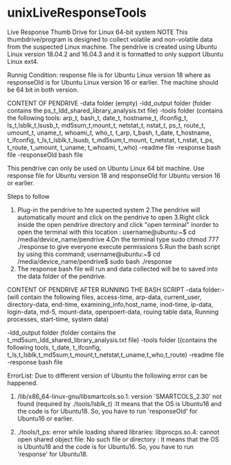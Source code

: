 # unixLiveResponseTools
Live Response Thumb Drive for Linux 64-bit system
NOTE
This thumbdrive/program is designed to collect volatile and non-volatile data from the suspected Linux machine. The pendrive is created using Ubuntu Linux version 18.04.2 and 16.04.3 and it is formatted to only support Ubuntu Linux ext4.

Runnig Condition: response file is for Ubuntu Linux version 18 where as responseOld is for Ubuntu Linux version 16 or earlier. The machine should be 64 bit in both version.

CONTENT OF PENDRIVE 
-data folder (empty)
-ldd_output folder (folder contains the ps_t_ldd_shared_library_analysis.txt file)
-tools folder (contains the following tools: arp_t, bash_t, date_t, hostname_t, ifconfig_t, ls_t,lsblk_t,lsusb_t, md5sum_t,mount_t, netstat_t, nstat_t, ps_t, route_t, umount_t, uname_t, whoami_t, who_t, t_arp, t_bash, t_date, t_hostname, t_ifconfig, t_ls,t_lsblk,t_lsusb, t_md5sum,t_mount, t_netstat, t_nstat, t_ps, t_route, t_umount, t_uname, t_whoami, t_who)
-readme file
-response bash file
-responseOld bash file

This pendrive can only be used on Ubuntu Linux 64 bit machine. Use response file for Ubuntu version 18 and responseOld for Ubuntu version 16 or earlier.

Steps to follow
1. Plug-in the pendrive to hte supected system
2.The pendrive will automatically mount and click on the pendrive to open
3.Right click inside the open pendrive directory and click "open terminal" inorder to open the terminal with this location : username@ubuntu:~$ cd /media/device_name/pendrive
4.On the terminal type sudo chmod 777 ./response to give everyone execute permissions
5.Run the bash script by using this command; 
          username@ubuntu:~$ cd /media/device_name/pendrive$ sudo bash ./response
6. The response bash file will run and data collected will be to saved into the data folder of the pendrive.

CONTENT OF PENDRIVE AFTER RUNNING THE BASH SCRIPT
-data folder:- (will contain the following files, access-time, arp-data, current_user, directory-data, end-time, examining_info,host_name, inod-time, ip-data, login-data, md-5, mount-data, openpoert-data, rouing table data, Running processes, start-time, system data)
		
-ldd_output folder (folder contains the t_md5sum_ldd_shared_library_analysis.txt file)
-tools folder ((contains the following tools, t_date, t_ifconfig, t_ls,t_lsblk,t_md5sum,t_mount,t_netstat,t_uname,t_who,t_route)
-readme file
-response bash file

ErrorList:
Due to different version of Ubuntu the following error can be happened.
1. /lib/x86_64-linux-gnu/libsmartcols.so.1: version `SMARTCOLS_2.30' not found (required by ./tools/lsblk_t) :It means that the OS is Ubuntu16 and the code is for Ubuntu18. So, you have to run 'responseOld' for Ubuntu16 or earlier.

2. ./tools/t_ps: error while loading shared libraries: libprocps.so.4: cannot open shared object file: No such file or directory : It means that the OS is Ubuntu18 and the code is for Ubuntu16. So, you have to run 'response' for Ubuntu18.


